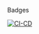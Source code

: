 Badges

[![CI-CD](https://github.com/ondrejstrnad/codio/actions/workflows/CI-CD.yml/badge.svg)](https://github.com/ondrejstrnad/codio/actions/workflows/CI-CD.yml)
